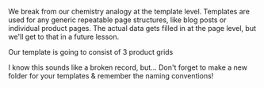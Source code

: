 We break from our chemistry analogy at the template level. 
Templates are used for any generic repeatable page structures, 
like blog posts or individual product pages. 
The actual data gets filled in at the page level, but we'll get to that in a future lesson.

Our template is going to consist of 3 product grids


I know this sounds like a broken record, but...
Don't forget to make a new folder for your templates & remember the naming conventions!
